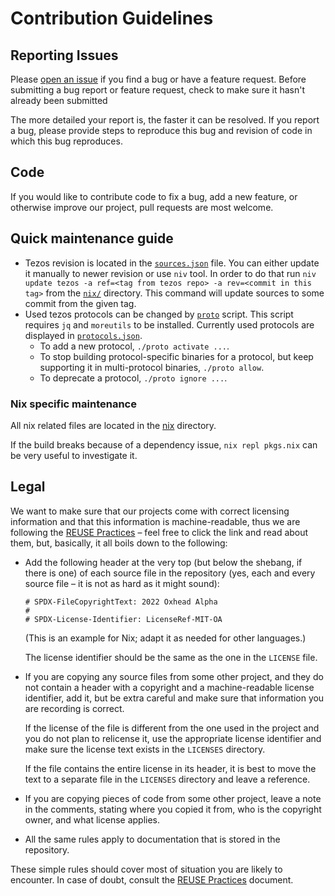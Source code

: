 # Contribution Guidelines

## Reporting Issues

Please [open an issue](https://github.com/serokell/tezos-packaging/issues/new/choose)
if you find a bug or have a feature request.
Before submitting a bug report or feature request, check to make sure it hasn't already been submitted

The more detailed your report is, the faster it can be resolved.
If you report a bug, please provide steps to reproduce this bug and revision of code in which this bug reproduces.


## Code

If you would like to contribute code to fix a bug, add a new feature, or
otherwise improve our project, pull requests are most welcome.

## Quick maintenance guide

- Tezos revision is located in the [`sources.json`](../nix/nix/sources.json) file.
  You can either update it manually to newer revision or use `niv` tool.
  In order to do that run
  `niv update tezos -a ref=<tag from tezos repo> -a rev=<commit in this tag>`
  from the [`nix/`](../nix) directory. This command will update sources to some commit
  from the given tag.
- Used tezos protocols can be changed by [`proto`](../script/proto) script.
  This script requires `jq` and `moreutils` to be installed.
  Currently used protocols are displayed in [`protocols.json`](../protocols.json).
  - To add a new protocol, `./proto activate ...`.
  - To stop building protocol-specific binaries for a protocol, but keep supporting it in
    multi-protocol binaries, `./proto allow`.
  - To deprecate a protocol, `./proto ignore ...`.

### Nix specific maintenance

All nix related files are located in the [nix](./nix) directory.

If the build breaks because of a dependency issue, `nix repl pkgs.nix`
can be very useful to investigate it.

## Legal

We want to make sure that our projects come with correct licensing information
and that this information is machine-readable, thus we are following the
[REUSE Practices][reuse] – feel free to click the link and read about them,
but, basically, it all boils down to the following:

  * Add the following header at the very top (but below the shebang, if there
    is one) of each source file in the repository (yes, each and every source
    file – it is not as hard as it might sound):

    ```
    # SPDX-FileCopyrightText: 2022 Oxhead Alpha
    #
    # SPDX-License-Identifier: LicenseRef-MIT-OA
    ```

    (This is an example for Nix; adapt it as needed for other languages.)

    The license identifier should be the same as the one in the `LICENSE` file.

  * If you are copying any source files from some other project, and they do not
    contain a header with a copyright and a machine-readable license identifier,
    add it, but be extra careful and make sure that information you are recording
    is correct.

    If the license of the file is different from the one used in the project and
    you do not plan to relicense it, use the appropriate license identifier and
    make sure the license text exists in the `LICENSES` directory.

    If the file contains the entire license in its header, it is best to move the
    text to a separate file in the `LICENSES` directory and leave a reference.

  * If you are copying pieces of code from some other project, leave a note in the
    comments, stating where you copied it from, who is the copyright owner, and
    what license applies.

  * All the same rules apply to documentation that is stored in the repository.

These simple rules should cover most of situation you are likely to encounter.
In case of doubt, consult the [REUSE Practices][reuse] document.

[reuse]: https://reuse.software/spec/
